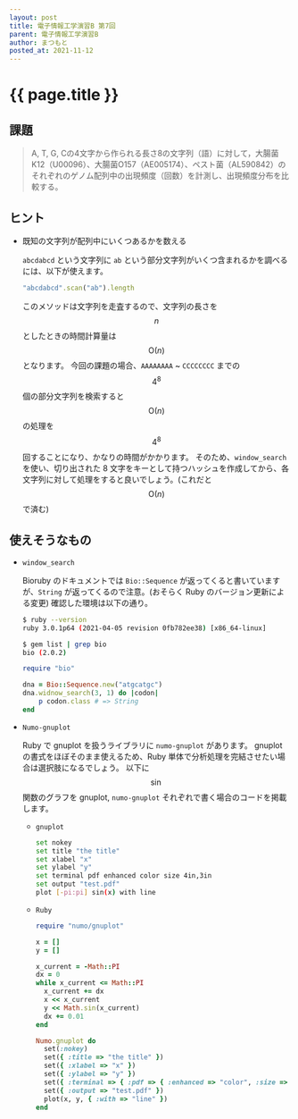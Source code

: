 ```yaml
---
layout: post
title: 電子情報工学演習B 第7回
parent: 電子情報工学演習B
author: まつもと
posted_at: 2021-11-12
---
```


# {{ page.title }}

## 課題

> A, T, G, Cの4文字から作られる長さ8の文字列（語）に対して，大腸菌K12（U00096）、大腸菌O157（AE005174）、ペスト菌（AL590842）のそれぞれのゲノム配列中の出現頻度（回数）を計測し、出現頻度分布を比較する。

## ヒント

- 既知の文字列が配列中にいくつあるかを数える
    
    `abcdabcd` という文字列に `ab` という部分文字列がいくつ含まれるかを調べるには、以下が使えます。

    ```ruby
    "abcdabcd".scan("ab").length
    ```

    このメソッドは文字列を走査するので、文字列の長さを $$n$$ としたときの時間計算量は $$\mathrm{O}(n)$$ となります。
    今回の課題の場合、`AAAAAAAA` ~ `CCCCCCCC` までの $$4^8$$ 個の部分文字列を検索すると $$\mathrm{O}(n)$$ の処理を $$4^8$$ 回することになり、かなりの時間がかかります。
    そのため、`window_search` を使い、切り出された 8 文字をキーとして持つハッシュを作成してから、各文字列に対して処理をすると良いでしょう。(これだと $$\mathrm{O}(n)$$ で済む)

## 使えそうなもの

- `window_search`

    Bioruby のドキュメントでは `Bio::Sequence` が返ってくると書いていますが、`String` が返ってくるので注意。(おそらく Ruby のバージョン更新による変更)
    確認した環境は以下の通り。

    ```sh
    $ ruby --version
    ruby 3.0.1p64 (2021-04-05 revision 0fb782ee38) [x86_64-linux]

    $ gem list | grep bio
    bio (2.0.2)
    ```
    
    ```ruby
    require "bio"
    
    dna = Bio::Sequence.new("atgcatgc")
    dna.widnow_search(3, 1) do |codon|
        p codon.class # => String
    end
    ```

- `Numo-gnuplot`
    
    Ruby で gnuplot を扱うライブラリに `numo-gnuplot` があります。
    gnuplot の書式をほぼそのまま使えるため、Ruby 単体で分析処理を完結させたい場合は選択肢になるでしょう。
    以下に $$\sin$$ 関数のグラフを gnuplot, `numo-gnuplot` それぞれで書く場合のコードを掲載します。

    - `gnuplot`

        ```sh
        set nokey
        set title "the title"
        set xlabel "x"
        set ylabel "y"
        set terminal pdf enhanced color size 4in,3in
        set output "test.pdf"
        plot [-pi:pi] sin(x) with line
        ```

    - `Ruby`

        ```ruby
        require "numo/gnuplot"

        x = []
        y = []

        x_current = -Math::PI
        dx = 0
        while x_current <= Math::PI
          x_current += dx
          x << x_current
          y << Math.sin(x_current)
          dx += 0.01
        end

        Numo.gnuplot do
          set(:nokey)
          set({ :title => "the title" })
          set({ :xlabel => "x" })
          set({ :ylabel => "y" })
          set({ :terminal => { :pdf => { :enhanced => "color", :size => "4in,3in" } } })
          set({ :output => "test.pdf" })
          plot(x, y, { :with => "line" })
        end
        ```
